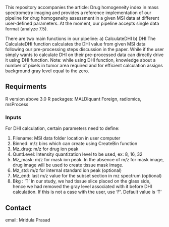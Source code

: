 This repository accompanies the article: Drug homogeneity index in mass spectrometry imaging and provides a reference implementation of our pipeline for drug homogeneity assessment in a given MSI data at different user-defined parameters. At the moment, our pipeline accepts single data format (analyze 7.5).  

There are two main functions in our pipeline: 
a)	CalculateDHI
b)	DHI
The CalculateDHI function calculates the DHI value from given  MSI data following our pre-processing steps discussion in the paper. While if the user simply wants to calculate DHI on their pre-processed data can directly drive it using DHI function. 
Note: while using DHI function, knowledge about a number of pixels in tumor area required and for efficient calculation assigns background gray level equal to the zero. 

## Requirments
R version above 3.0
R packages: MALDIquant Foreign, radiomics, msProcess

### Inputs
For DHI calculation, certain parameters need to define:
1.	Filename: MSI data folder location in user computer
2.	Binned: m/z bins which can create using CreateBin function
3.	Mz_drug: m/z for drug ion peak
4.	QuntLevel: Intensity quantization level to be used, ex: 8, 16, 32
5.	Mz_mask: m/z for mask ion peak. In the absence of m/z for mask image, drug image will be used to create tissue mask image.
6.	Mz_std: m/z for internal standard ion peak (optional)
7.	Mz_end: last m/z value for the subset section in mz spectrum (optional)
8.	Bkg : ‘T’ In our study, we had tissue slice placed on the glass side, hence we had removed the gray level associated with it before DHI calculation. If this is not a case with the user, use ‘F’. Default value is ‘T’


## Contact

email: Mridula Prasad 
